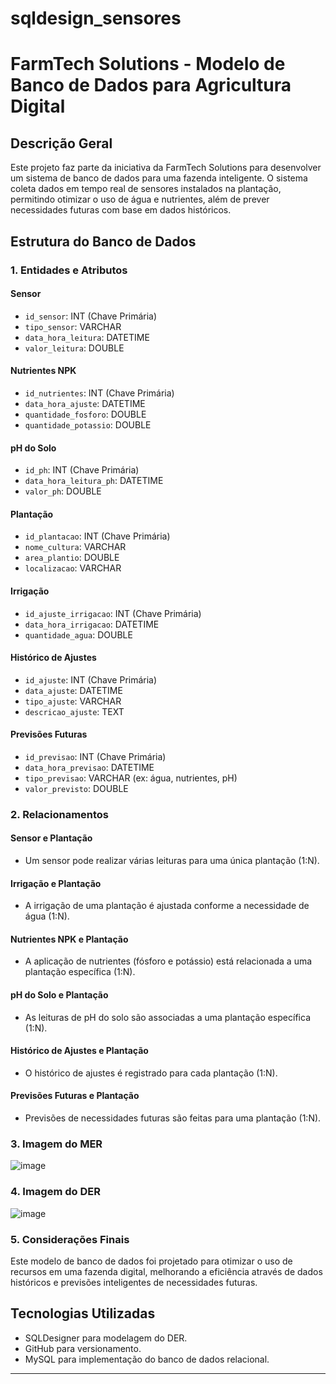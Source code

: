 # sqldesign_sensores

# FarmTech Solutions - Modelo de Banco de Dados para Agricultura Digital

## Descrição Geral

Este projeto faz parte da iniciativa da FarmTech Solutions para desenvolver um sistema de banco de dados para uma fazenda inteligente. O sistema coleta dados em tempo real de sensores instalados na plantação, permitindo otimizar o uso de água e nutrientes, além de prever necessidades futuras com base em dados históricos.

## Estrutura do Banco de Dados

### 1. Entidades e Atributos

#### Sensor
- `id_sensor`: INT (Chave Primária)
- `tipo_sensor`: VARCHAR
- `data_hora_leitura`: DATETIME
- `valor_leitura`: DOUBLE

#### Nutrientes NPK
- `id_nutrientes`: INT (Chave Primária)
- `data_hora_ajuste`: DATETIME
- `quantidade_fosforo`: DOUBLE
- `quantidade_potassio`: DOUBLE

#### pH do Solo
- `id_ph`: INT (Chave Primária)
- `data_hora_leitura_ph`: DATETIME
- `valor_ph`: DOUBLE

#### Plantação
- `id_plantacao`: INT (Chave Primária)
- `nome_cultura`: VARCHAR
- `area_plantio`: DOUBLE
- `localizacao`: VARCHAR

#### Irrigação
- `id_ajuste_irrigacao`: INT (Chave Primária)
- `data_hora_irrigacao`: DATETIME
- `quantidade_agua`: DOUBLE

#### Histórico de Ajustes
- `id_ajuste`: INT (Chave Primária)
- `data_ajuste`: DATETIME
- `tipo_ajuste`: VARCHAR
- `descricao_ajuste`: TEXT

#### Previsões Futuras
- `id_previsao`: INT (Chave Primária)
- `data_hora_previsao`: DATETIME
- `tipo_previsao`: VARCHAR (ex: água, nutrientes, pH)
- `valor_previsto`: DOUBLE

### 2. Relacionamentos

#### Sensor e Plantação
- Um sensor pode realizar várias leituras para uma única plantação (1:N).

#### Irrigação e Plantação
- A irrigação de uma plantação é ajustada conforme a necessidade de água (1:N).

#### Nutrientes NPK e Plantação
- A aplicação de nutrientes (fósforo e potássio) está relacionada a uma plantação específica (1:N).

#### pH do Solo e Plantação
- As leituras de pH do solo são associadas a uma plantação específica (1:N).

#### Histórico de Ajustes e Plantação
- O histórico de ajustes é registrado para cada plantação (1:N).

#### Previsões Futuras e Plantação
- Previsões de necessidades futuras são feitas para uma plantação (1:N).

### 3. Imagem do MER

![image](https://github.com/user-attachments/assets/a7ff8ab9-c10e-44cd-8b09-96d9b826d42c)


### 4. Imagem do DER

![image](https://github.com/user-attachments/assets/4d5c395d-bc51-44a8-a420-34186d4667de)


### 5. Considerações Finais

Este modelo de banco de dados foi projetado para otimizar o uso de recursos em uma fazenda digital, melhorando a eficiência através de dados históricos e previsões inteligentes de necessidades futuras.

## Tecnologias Utilizadas
- SQLDesigner para modelagem do DER.
- GitHub para versionamento.
- MySQL para implementação do banco de dados relacional.

---

